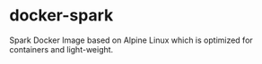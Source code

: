 # docker-spark
Spark Docker Image based on Alpine Linux which is optimized for containers and light-weight.

